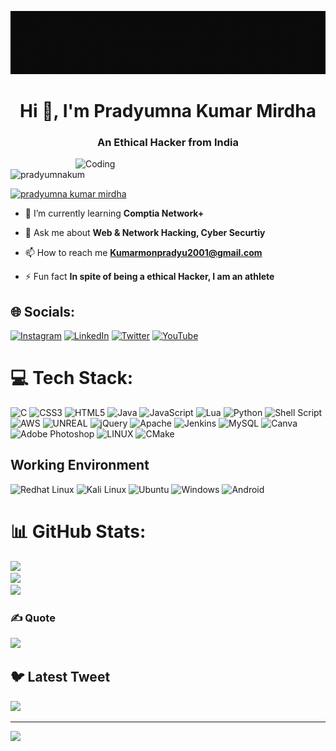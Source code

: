 ![MasterHead](https://github.com/PradyumnaKumarMirdha/PradyumnaKumarMirdha/blob/main/banner.gif)
<h1 align="center">Hi 👋, I'm Pradyumna Kumar Mirdha</h1>
<h3 align="center">An Ethical Hacker from India</h3>
<img align="right" alt="Coding" width="400" src="https://media0.giphy.com/media/v1.Y2lkPTc5MGI3NjExMjRlNGQxOGEwZTBjNjk1NTBmOGJhZGJlMDFkYWQ2NzIwMjc1OTE2YSZjdD1n/i1JHRZSXO9LZZDHqii/giphy.gif">

<p align="left"> <img src="https://komarev.com/ghpvc/?username=pradyumnakum&label=Profile%20views&color=0e75b6&style=flat" alt="pradyumnakum" /> </p>

<p align="left"> <a href="https://twitter.com/pradyumna kumar mirdha" target="blank"><img src="https://img.shields.io/twitter/follow/pradyumna kumar mirdha?logo=twitter&style=for-the-badge" alt="pradyumna kumar mirdha" /></a> </p>

- 🌱 I’m currently learning **Comptia Network+**

- 💬 Ask me about **Web & Network Hacking, Cyber Securtiy**

- 📫 How to reach me **Kumarmonpradyu2001@gmail.com**

- ⚡ Fun fact **In spite of being a ethical Hacker, I am an athlete**

## 🌐 Socials:
[![Instagram](https://img.shields.io/badge/Instagram-%23E4405F.svg?logo=Instagram&logoColor=white)](https://www.instagram.com/init_sparda_18/) [![LinkedIn](https://img.shields.io/badge/LinkedIn-%230077B5.svg?logo=linkedin&logoColor=white)](https://www.linkedin.com/in/pradyumna-kumar-mirdha-297234253/) [![Twitter](https://img.shields.io/badge/Twitter-%231DA1F2.svg?logo=Twitter&logoColor=white)]([https://twitter.com/https://www.twitter.com/PradyumnaMirdha](https://twitter.com/PradyumnaMirdha)) [![YouTube](https://img.shields.io/badge/YouTube-%23FF0000.svg?logo=YouTube&logoColor=white)](https://www.youtube.com/@init_sparda1638) 

# 💻 Tech Stack:
![C](https://img.shields.io/badge/c-%2300599C.svg?style=for-the-badge&logo=c&logoColor=white) ![CSS3](https://img.shields.io/badge/css3-%231572B6.svg?style=for-the-badge&logo=css3&logoColor=white) ![HTML5](https://img.shields.io/badge/html5-%23E34F26.svg?style=for-the-badge&logo=html5&logoColor=white) ![Java](https://img.shields.io/badge/java-%23ED8B00.svg?style=for-the-badge&logo=java&logoColor=white) ![JavaScript](https://img.shields.io/badge/javascript-%23323330.svg?style=for-the-badge&logo=javascript&logoColor=%23F7DF1E) ![Lua](https://img.shields.io/badge/lua-%232C2D72.svg?style=for-the-badge&logo=lua&logoColor=white) ![Python](https://img.shields.io/badge/python-3670A0?style=for-the-badge&logo=python&logoColor=ffdd54) ![Shell Script](https://img.shields.io/badge/shell_script-%23121011.svg?style=for-the-badge&logo=gnu-bash&logoColor=white) ![AWS](https://img.shields.io/badge/AWS-%23FF9900.svg?style=for-the-badge&logo=amazon-aws&logoColor=white) ![UNREAL](https://img.shields.io/badge/unreal-%2320232a.svg?style=for-the-badge&logo=unreal-engine&logoColor=white) ![jQuery](https://img.shields.io/badge/jquery-%230769AD.svg?style=for-the-badge&logo=jquery&logoColor=white) ![Apache](https://img.shields.io/badge/apache-%23D42029.svg?style=for-the-badge&logo=apache&logoColor=white) ![Jenkins](https://img.shields.io/badge/jenkins-%232C5263.svg?style=for-the-badge&logo=jenkins&logoColor=white) ![MySQL](https://img.shields.io/badge/mysql-%2300f.svg?style=for-the-badge&logo=mysql&logoColor=white) ![Canva](https://img.shields.io/badge/Canva-%2300C4CC.svg?style=for-the-badge&logo=Canva&logoColor=white) ![Adobe Photoshop](https://img.shields.io/badge/adobephotoshop-%2331A8FF.svg?style=for-the-badge&logo=adobephotoshop&logoColor=white) ![LINUX](https://img.shields.io/badge/Linux-FCC624?style=for-the-badge&logo=linux&logoColor=black) ![CMake](https://img.shields.io/badge/CMake-%23008FBA.svg?style=for-the-badge&logo=cmake&logoColor=white)

## Working Environment
![Redhat Linux](https://img.shields.io/badge/Red%20Hat-000000?style=flat-square&logo=redhat&logoColor=FF0000)
![Kali Linux](https://img.shields.io/badge/Kali%20Linux-1793d1?style=flat-square&logo=kalilinux&logoColor=000000)
![Ubuntu](https://img.shields.io/badge/Ubuntu-dd4814?style=flat-square&logo=ubuntu&logoColor=ffffff)
![Windows](https://img.shields.io/badge/Windows-00adef?style=flat-square&logo=windows&logoColor=ffffff)
![Android](https://img.shields.io/badge/-Android-3ddc84?style=flat-square&logo=android&logoColor=fff)




# 📊 GitHub Stats:
![](https://github-readme-stats.vercel.app/api?username=PradyumnakumarMirdha&theme=vision-friendly-dark&hide_border=false&include_all_commits=false&count_private=false)<br/>
![](https://github-readme-streak-stats.herokuapp.com/?user=PradyumnakumarMirdha&theme=vision-friendly-dark&hide_border=false)<br/>
![](https://github-readme-stats.vercel.app/api/top-langs/?username=PradyumnakumarMirdha&theme=vision-friendly-dark&hide_border=false&include_all_commits=false&count_private=false&layout=compact)

### ✍️ Quote
![](https://quotes-github-readme.vercel.app/api?type=horizontal&theme=radical)



## 🐦 Latest Tweet
[![](https://gtce.itsvg.in/api?username=https://www.twitter.com/PradyumnaMirdha)](https://github.com/VishwaGauravIn/github-twitter-card-embed)

---
[![](https://visitcount.itsvg.in/api?id=PradyumnaKumarMirdha&icon=0&color=0)](https://visitcount.itsvg.in)

